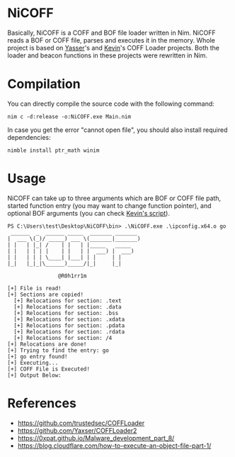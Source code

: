 # NiCOFF

Basically, NiCOFF is a COFF and BOF file loader written in Nim. NiCOFF reads a BOF or COFF file, parses and executes it in the memory. Whole project is based on [Yasser](https://twitter.com/Yas_o_h)'s and [Kevin](https://twitter.com/kev169)'s COFF Loader projects. Both the loader and beacon functions in these projects were rewritten in Nim. 

# Compilation

You can directly compile the source code with the following command:

`nim c -d:release -o:NiCOFF.exe Main.nim`

In case you get the error "cannot open file", you should also install required dependencies:

`nimble install ptr_math winim` 

# Usage

NiCOFF can take up to three arguments which are BOF or COFF file path, started function entry (you may want to change function pointer), and optional BOF arguments (you can check [Kevin's script](https://github.com/trustedsec/COFFLoader/blob/main/beacon_generate.py)).

```
PS C:\Users\test\Desktop\NiCOFF\bin> .\NiCOFF.exe .\ipconfig.x64.o go
 ______  _  ______ _____  _______ _______
|  ___ \(_)/ _____) ___ \(_______|_______)
| |   | |_| /    | |   | |_____   _____
| |   | | | |    | |   | |  ___) |  ___)
| |   | | | \____| |___| | |     | |
|_|   |_|_|\______)_____/|_|     |_|

                @R0h1rr1m

[+] File is read!
[+] Sections are copied!
  [+] Relocations for section: .text
  [+] Relocations for section: .data
  [+] Relocations for section: .bss
  [+] Relocations for section: .xdata
  [+] Relocations for section: .pdata
  [+] Relocations for section: .rdata
  [+] Relocations for section: /4
[+] Relocations are done!
[+] Trying to find the entry: go
[+] go entry found!
[+] Executing...
[+] COFF File is Executed!
[+] Output Below:

```

# References

- https://github.com/trustedsec/COFFLoader
- https://github.com/Yaxser/COFFLoader2
- https://0xpat.github.io/Malware_development_part_8/
- https://blog.cloudflare.com/how-to-execute-an-object-file-part-1/
